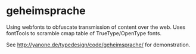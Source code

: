 geheimsprache
=============

Using webfonts to obfuscate transmission of content over the web.
Uses fontTools to scramble cmap table of TrueType/OpenType fonts.

See http://yanone.de/typedesign/code/geheimsprache/ for demonstration.